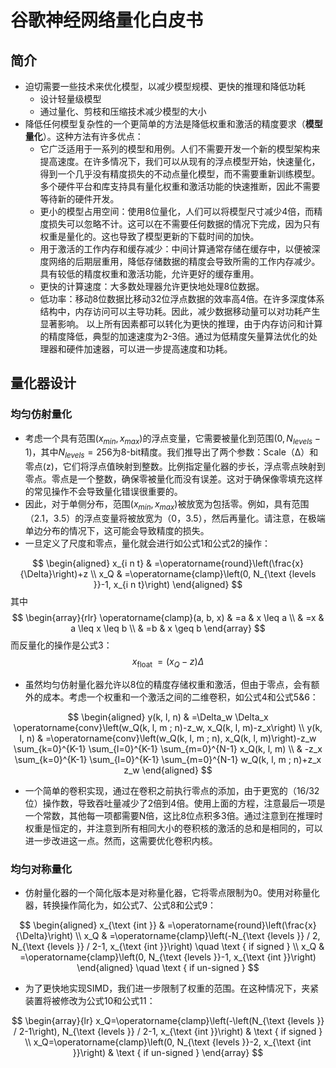 # 谷歌神经网络量化白皮书

## 简介

- 迫切需要一些技术来优化模型，以减少模型规模、更快的推理和降低功耗
  - 设计轻量级模型
  - 通过量化、剪枝和压缩技术减少模型的大小
- 降低任何模型复杂性的一个更简单的方法是降低权重和激活的精度要求（**模型量化**）。这种方法有许多优点：
  - 它广泛适用于一系列的模型和用例。人们不需要开发一个新的模型架构来提高速度。在许多情况下，我们可以从现有的浮点模型开始，快速量化，得到一个几乎没有精度损失的不动点量化模型，而不需要重新训练模型。多个硬件平台和库支持具有量化权重和激活功能的快速推断，因此不需要等待新的硬件开发。
  - 更小的模型占用空间：使用8位量化，人们可以将模型尺寸减少4倍，而精度损失可以忽略不计。这可以在不需要任何数据的情况下完成，因为只有权重是量化的。这也导致了模型更新的下载时间的加快。
  - 用于激活的工作内存和缓存减少：中间计算通常存储在缓存中，以便被深度网络的后期层重用，降低存储数据的精度会导致所需的工作内存减少。具有较低的精度权重和激活功能，允许更好的缓存重用。
  - 更快的计算速度：大多数处理器允许更快地处理8位数据。
  - 低功率：移动8位数据比移动32位浮点数据的效率高4倍。在许多深度体系结构中，内存访问可以主导功耗。因此，减少数据移动量可以对功耗产生显著影响。
以上所有因素都可以转化为更快的推理，由于内存访问和计算的精度降低，典型的加速速度为2-3倍。通过为低精度矢量算法优化的处理器和硬件加速器，可以进一步提高速度和功耗。

## 量化器设计

### 均匀仿射量化

- 考虑一个具有范围$(x_{min},x_{max})$的浮点变量，它需要被量化到范围$(0,N_{levels}-1)$，其中$N_{levels}=256$为8-bit精度。我们推导出了两个参数：Scale（∆）和零点(z)，它们将浮点值映射到整数。比例指定量化器的步长，浮点零点映射到零点。零点是一个整数，确保零被量化而没有误差。这对于确保像零填充这样的常见操作不会导致量化错误很重要的。
- 因此，对于单侧分布，范围$(x_{min},x_{max})$被放宽为包括零。例如，具有范围（2.1，3.5）的浮点变量将被放宽为（0，3.5），然后再量化。请注意，在极端单边分布的情况下，这可能会导致精度的损失。
- 一旦定义了尺度和零点，量化就会进行如<span id="公式1">公式1</span>和<span id="公式2">公式2</span>的操作：

$$
\begin{aligned}
x_{i n t} & =\operatorname{round}\left(\frac{x}{\Delta}\right)+z \\
x_Q & =\operatorname{clamp}\left(0, N_{\text {levels }}-1, x_{i n t}\right)
\end{aligned}
$$
其中
$$
\begin{array}{rlr}
\operatorname{clamp}(a, b, x) & =a & x \leq a \\
& =x & a \leq x \leq b \\
& =b & x \geq b
\end{array}
$$
而反量化的操作是<span id="公式3">公式3</span>：
$$
x_{\text {float }}=\left(x_Q-z\right) \Delta
$$

- 虽然均匀仿射量化器允许以8位的精度存储权重和激活，但由于零点，会有额外的成本。考虑一个权重和一个激活之间的二维卷积，如<span id="公式4">公式4</span>和<span id="公式5&6">公式5&6</span>：

$$
\begin{aligned}
y(k, l, n) & =\Delta_w \Delta_x \operatorname{conv}\left(w_Q(k, l, m ; n)-z_w, x_Q(k, l, m)-z_x\right) \\
y(k, l, n) & =\operatorname{conv}\left(w_Q(k, l, m ; n), x_Q(k, l, m)\right)-z_w \sum_{k=0}^{K-1} \sum_{l=0}^{K-1} \sum_{m=0}^{N-1} x_Q(k, l, m) \\
& -z_x \sum_{k=0}^{K-1} \sum_{l=0}^{K-1} \sum_{m=0}^{N-1} w_Q(k, l, m ; n)+z_x z_w
\end{aligned}
$$

- 一个简单的卷积实现，通过在卷积之前执行零点的添加，由于更宽的（16/32位）操作数，导致吞吐量减少了2倍到4倍。使用上面的方程，注意最后一项是一个常数，其他每一项都需要N倍，这比8位点积多3倍。通过注意到在推理时权重是恒定的，并注意到所有相同大小的卷积核的激活的总和是相同的，可以进一步改进这一点。然而，这需要优化卷积内核。

### 均匀对称量化

- 仿射量化器的一个简化版本是对称量化器，它将零点限制为0。使用对称量化器，转换操作简化为，如<span id="公式7">公式7</span>、<span id="公式8">公式8</span>和<span id="公式9">公式9</span>：

$$
\begin{aligned}
x_{\text {int }} & =\operatorname{round}\left(\frac{x}{\Delta}\right) \\
x_Q & =\operatorname{clamp}\left(-N_{\text {levels }} / 2, N_{\text {levels }} / 2-1, x_{\text {int }}\right) \quad \text { if signed } \\
x_Q & =\operatorname{clamp}\left(0, N_{\text {levels }}-1, x_{\text {int }}\right)
\end{aligned} \quad \text { if un-signed }
$$

- 为了更快地实现SIMD，我们进一步限制了权重的范围。在这种情况下，夹紧装置将被修改为<span id="公式10">公式10</span>和<span id="公式11">公式11</span>：

$$
\begin{array}{lr}
x_Q=\operatorname{clamp}\left(-\left(N_{\text {levels }} / 2-1\right), N_{\text {levels }} / 2-1, x_{\text {int }}\right) & \text { if signed } \\
x_Q=\operatorname{clamp}\left(0, N_{\text {levels }}-2, x_{\text {int }}\right) & \text { if un-signed }
\end{array}
$$